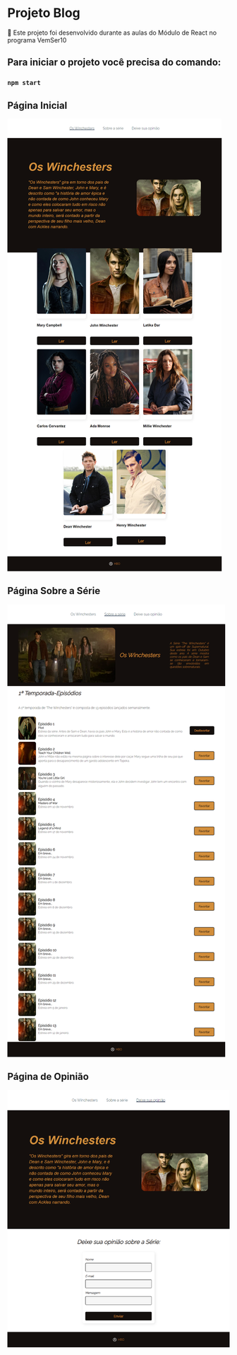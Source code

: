 # Projeto Blog

📌 Este projeto foi desenvolvido durante as aulas do Módulo de React no programa VemSer10

## Para iniciar o projeto você precisa do comando:
### `npm start`


## Página Inicial


![](images/imagem1.png)


## Página Sobre a Série


![](images/imagem2.png)


## Página de Opinião


![](images/imagem3.png)

